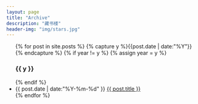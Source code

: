 ```yaml
---
layout: page
title: "Archive"
description: "藏书楼"
header-img: "img/stars.jpg"
---
```



<ul class="listing">
{% for post in site.posts %}
    {% capture y %}{{post.date | date:"%Y"}}{% endcapture %}
    {% if year != y %}
        {% assign year = y %}
        <!-- <li class="listing-seperator">{{ y }}</li> -->
        <h3>{{ y }}</h3>
    {% endif %}
    <li class="listing-item">
        <time datetime="{{ post.date | date:"%Y-%m-%d" }}">{{ post.date | date:"%Y-%m-%d" }}</time>
        <a href="{{ post.url }}" title="{{ post.title }}">{{ post.title }}</a>
    </li>
{% endfor %}
</ul>

